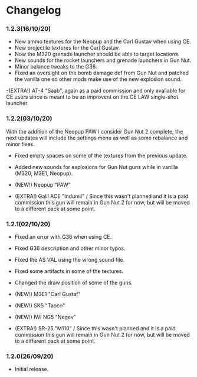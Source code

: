 # Changelog

### 1.2.3(16/10/20)

- New ammo textures for the Neopup and the Carl Gustav when using CE.
- New projectile textures for the Carl Gustav.
- Now the M320 grenade launcher should be able to target locations.
- New sounds for the rocket launchers and grenade launchers in Gun Nut.
- Minor balance tweaks to the G36.
- Fixed an oversight on the bomb damage def from Gun Nut and patched the vanilla one so other mods make use of the new explosion sound.

-(EXTRA!) AT-4 "Saab", again as a paid commission and only avaliable for CE users since is meant to be an improvent on the CE LAW single-shot launcher. 

### 1.2.2(03/10/20)
With the addition of the Neopup PAW I consider Gun Nut 2 complete, the next updates will include the settings menu as well as some rebalance and minor fixes.

- Fixed empty spaces on some of the textures from the previous update.
- Added new sounds for explosions for Gun Nut guns while in vanilla (M320, M3E1, Neopup).

- (NEW!) Neopup "PAW"

- (EXTRA!) Galil ACE "Indumil" / Since this wasn't planned and it is a paid commission this gun will remain in Gun Nut 2 for now, but will be moved to a different pack at some point.


### 1.2.1(02/10/20)
- Fixed an error with G36 when using CE.
- Fixed G36 description and other minor typos.
- Fixed the AS VAL using the wrong sound file.
- Fixed some artifacts in some of the textures.
- Changed the draw position of some of the guns.

- (NEW!) M3E1 "Carl Gustaf"
- (NEW!) SKS "Tapco"
- (NEW!) IWI NG5 "Negev"

- (EXTRA!) SR-25 "M110" / Since this wasn't planned and it is a paid commission this gun will remain in Gun Nut 2 for now, but will be moved to a different pack at some point.

### 1.2.0(26/09/20)
- Initial release.